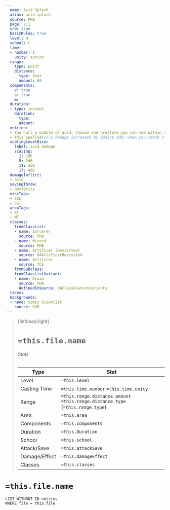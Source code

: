 ```yaml
---
  name: Acid Splash
  alias: acid-splash
  source: PHB
  page: 211
  srd: true
  basicRules: true
  level: 0
  school: C
  time: 
  - number: 1
    unity: action
  range:
    type: point
    distance: 
      type: feet
      amount: 60
  components:
    v: true
    s: true
    m: 
  duration: 
  - type: instant 
    duration:
      type: 
      amount: 
  entries: 
  - You hurl a bubble of acid. Choose one creature you can see within range, or choose two creatures you can see within range that are within 5 feet of each other. A target must succeed on a Dexterity saving throw or take {@damage 1d6} acid damage.
  - This spell&#x27;s damage increases by {@dice 1d6} when you reach 5th level ({@damage 2d6}), 11th level ({@damage 3d6}), and 17th level ({@damage 4d6}).
  scalingLevelDice:
    label: acid damage
    scaling:
      1: 1d6
      5: 2d6
      11: 3d6
      17: 4d6
  damageInflict: 
  - acid
  savingThrow: 
  - dexterity
  miscTags: 
  - SCL
  - SGT
  areaTags: 
  - ST
  - MT
  classes: 
    fromClassList: 
    - name: Sorcerer
      source: PHB
    - name: Wizard
      source: PHB
    - name: Artificer (Revisited)
      source: UAArtificerRevisited
    - name: Artificer
      source: TCE
    fromSubclass: 
    fromClassListVariant: 
    - name: Druid
      source: PHB
      definedInSource: UAClassFeatureVariants
  races: 
  backgrounds: 
  - name: Simic Scientist
    source: GGR
---
```


> [!infobox|right]
> # `=this.file.name`
> ###### Stats
> Type | Stat | 
> ---- | ---- |
> Level | `=this.level` |
> Casting Time | `=this.time.number` `=this.time.unity` |
> Range | `=this.range.distance.amount` `=this.range.distance.type` (`=this.range.type`)|
> Area | `=this.area` |
> Components | `=this.components` |
> Duration | `=this.Duration` |
> School | `=this.school` | 
> Attack/Save | `=this.attackSave` | 
> Damage/Effect | `=this.damageEffect` | 
> Classes | `=this.classes` |

# `=this.file.name`

``` dataview
LIST WITHOUT ID entries
WHERE file = this.file
```